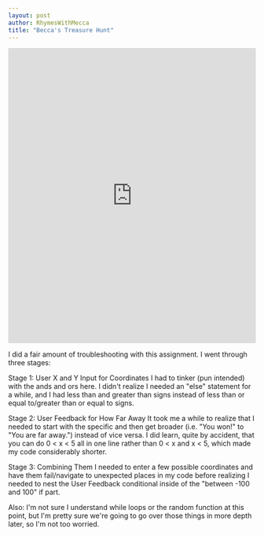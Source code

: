 ```yaml
---
layout: post
author: RhymesWithMecca
title: "Becca's Treasure Hunt"
---
```


<iframe src="https://trinket.io/embed/python/394c2838f8" width="100%" height="600" frameborder="0" marginwidth="0" marginheight="0" allowfullscreen></iframe>

I did a fair amount of troubleshooting with this assignment.  I went through three stages:

Stage 1: User X and Y Input for Coordinates
I had to tinker (pun intended) with the ands and ors here.  I didn't realize I needed an "else" statement for a while, and I had less than and greater than signs instead of less than or equal to/greater than or equal to signs.

Stage 2: User Feedback for How Far Away
It took me a while to realize that I needed to start with the specific and then get broader (i.e. "You won!" to "You are far away.") instead of vice versa.  I did learn, quite by accident, that you can do 0 < x < 5 all in one line rather than 0 < x and x < 5, which made my code considerably shorter.

Stage 3: Combining Them
I needed to enter a few possible coordinates and have them fail/navigate to unexpected places in my code before realizing I needed to nest the User Feedback conditional inside of the "between -100 and 100" if part.

Also:
I'm not sure I understand while loops or the random function at this point, but I'm pretty sure we're going to go over those things in more depth later, so I'm not too worried.
